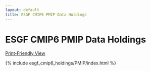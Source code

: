 ```yaml
---
layout: default
title: ESGF CMIP6 PMIP Data Holdings
---
```


# ESGF CMIP6 PMIP Data Holdings

[Print-Friendly View](print_view.html)

{% include esgf_cmip6_holdings/PMIP/index.html %}
